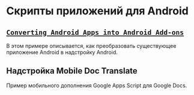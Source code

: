 # Скрипты приложений для Android

## [`Converting Android Apps into Android Add-ons`](https://developers.google.com/apps-script/add-ons/mobile/android)
В этом примере описывается, как преобразовать существующее приложение Android в надстройку Android.

## Надстройка Mobile Doc Translate
Пример мобильного дополнения Google Apps Script для Google Docs. 
